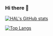 ### Hi there 👋

<!--
**OceanT-shirt/OceanT-shirt** is a ✨ _special_ ✨ repository because its `README.md` (this file) appears on your GitHub profile.

Here are some ideas to get you started:

- 🔭 I’m currently working on ...
- 🌱 I’m currently learning ...
- 👯 I’m looking to collaborate on ...
- 🤔 I’m looking for help with ...
- 💬 Ask me about ...
- 📫 How to reach me: ...
- 😄 Pronouns: ...
- ⚡ Fun fact: ...
-->

[![HAL's GitHub stats](https://github-readme-stats.vercel.app/api?username=OceanT-shirt&theme=aura&show_icons=true)](https://github.com/OceanT-shirt/github-readme-stats)

[![Top Langs](https://github-readme-stats.vercel.app/api/top-langs/?username=mo-ri-regen&theme=vue-dark&show_icons=true&layout=compact)](https://github.com/OceanT-shirt/github-readme-stats)
